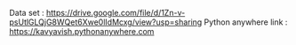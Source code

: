 Data set : https://drive.google.com/file/d/1Zn-v-psUtlGLQjG8WQet6Xwe0lIdMcxg/view?usp=sharing
Python anywhere link : https://kavyavish.pythonanywhere.com
